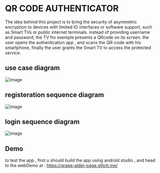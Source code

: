 
# QR CODE AUTHENTICATOR

The idea behind this project is to  bring the security of asymmetric encryption to devices with limited IO interfaces or software support, such as Smart TVs or public internet terminals. instead of providing username and password, the TV fro exemple presents a QRcode on its screen. the user opens the authentication app , and scans the QR-code with his smartphone, finally the user grants the Smart TV to access the protected service. 



## use case diagram
![image](https://user-images.githubusercontent.com/105740691/235926895-630a19ba-b923-4ecc-b260-aa4575da9be1.png)

##  registeration sequence  diagram
![image](https://user-images.githubusercontent.com/105740691/235927105-379c766b-cf3e-4696-881a-bf478dc22db7.png)

##  login sequence  diagram
![image](https://user-images.githubusercontent.com/105740691/235927195-71faaf1b-c307-4691-8041-bbe96bdba92c.png)



## Demo

to test the app , first u should build the app using android studio , and head to the webDemo at : https://grape-alder-page.glitch.me/ 

